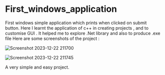 # First_windows_application
First windows simple application which prints  when clicked on submit button. Here I learnt the application of c++ in creating projects , and to customise GUI . It helped me to explore .Net library and also to produce .exe file
Here are some screenshots of the project : 

![Screenshot 2023-12-22 211700](https://github.com/Siddharth-Lokhande/First_windows_application/assets/112503381/7dba45fc-0147-4642-b12c-acc2db6dd0a1)


![Screenshot 2023-12-22 211745](https://github.com/Siddharth-Lokhande/First_windows_application/assets/112503381/f07fc0c7-8117-46b9-a47f-b3e82cb27dfb)

A very simple and easy project.
